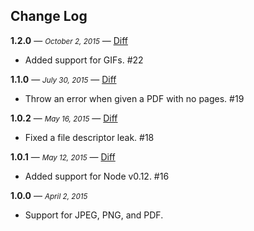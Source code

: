 ## Change Log

**1.2.0** — <small>_October 2, 2015_</small> — [Diff](https://github.com/lob/calipers/compare/v1.1.1...v1.2.0)  

*   Added support for GIFs. #22

**1.1.0** — <small>_July 30, 2015_</small> — [Diff](https://github.com/lob/calipers/compare/v1.0.2...v1.1.0)  

*   Throw an error when given a PDF with no pages. #19

**1.0.2** — <small>_May 16, 2015_</small> — [Diff](https://github.com/lob/calipers/compare/v1.0.1...v1.0.2)  

*   Fixed a file descriptor leak. #18

**1.0.1** — <small>_May 12, 2015_</small> — [Diff](https://github.com/lob/calipers/compare/v1.0.0...v1.0.1)  

*   Added support for Node v0.12. #16

**1.0.0** — <small>_April 2, 2015_</small>

*   Support for JPEG, PNG, and PDF.
